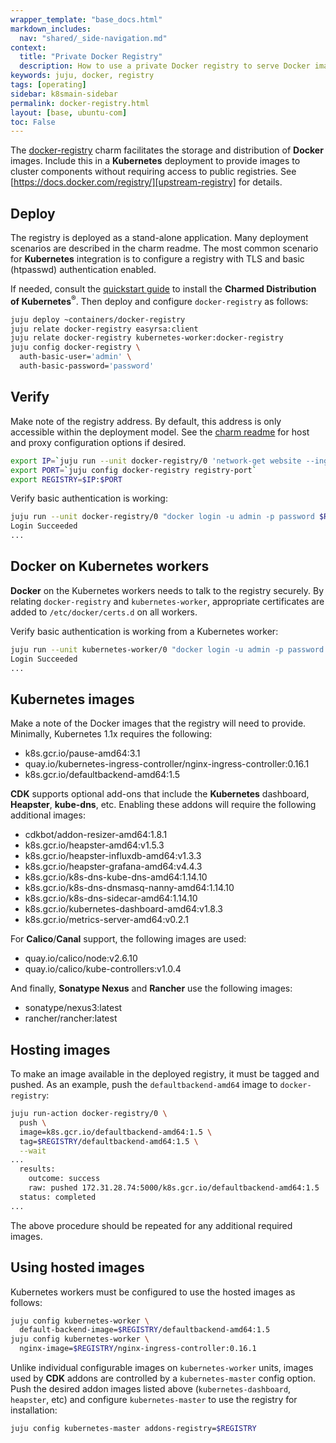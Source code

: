 ```yaml
---
wrapper_template: "base_docs.html"
markdown_includes:
  nav: "shared/_side-navigation.md"
context:
  title: "Private Docker Registry"
  description: How to use a private Docker registry to serve Docker images to your Kubernetes cluster components.
keywords: juju, docker, registry
tags: [operating]
sidebar: k8smain-sidebar
permalink: docker-registry.html
layout: [base, ubuntu-com]
toc: False
---
```


The [docker-registry][registry-charm] charm facilitates the storage and
distribution of **Docker** images. Include this in a **Kubernetes**
deployment to provide images to cluster components without requiring
access to public registries.
See [https://docs.docker.com/registry/][upstream-registry] for
details.

## Deploy

The registry is deployed as a stand-alone application. Many deployment
scenarios are described in the charm readme. The most common scenario for
**Kubernetes** integration is to configure a registry with TLS and basic
(htpasswd) authentication enabled.

If needed, consult the [quickstart guide][quickstart] to install
the **Charmed Distribution of Kubernetes**<sup>&reg;</sup>. Then deploy
and configure `docker-registry` as follows:

```bash
juju deploy ~containers/docker-registry
juju relate docker-registry easyrsa:client
juju relate docker-registry kubernetes-worker:docker-registry
juju config docker-registry \
  auth-basic-user='admin' \
  auth-basic-password='password'
```

## Verify

Make note of the registry address. By default, this address is only accessible
within the deployment model. See the [charm readme][registry-charm] for host
and proxy configuration options if desired.

```bash
export IP=`juju run --unit docker-registry/0 'network-get website --ingress-address'`
export PORT=`juju config docker-registry registry-port`
export REGISTRY=$IP:$PORT
```

Verify basic authentication is working:

```bash
juju run --unit docker-registry/0 "docker login -u admin -p password $REGISTRY"
Login Succeeded
...
```

## Docker on Kubernetes workers

**Docker** on the Kubernetes workers needs to talk to the registry securely. By
relating `docker-registry` and `kubernetes-worker`, appropriate certificates
are added to `/etc/docker/certs.d` on all workers.

Verify basic authentication is working from a Kubernetes worker:

```bash
juju run --unit kubernetes-worker/0 "docker login -u admin -p password $REGISTRY"
Login Succeeded
...
```

## Kubernetes images

Make a note of the Docker images that the registry will need to provide.
Minimally, Kubernetes 1.1x requires the following:

- k8s.gcr.io/pause-amd64:3.1
- quay.io/kubernetes-ingress-controller/nginx-ingress-controller:0.16.1
- k8s.gcr.io/defaultbackend-amd64:1.5

**CDK** supports optional add-ons that include the **Kubernetes** dashboard, 
**Heapster**, **kube-dns**, etc. Enabling these addons will require the
following additional images:

- cdkbot/addon-resizer-amd64:1.8.1
- k8s.gcr.io/heapster-amd64:v1.5.3
- k8s.gcr.io/heapster-influxdb-amd64:v1.3.3
- k8s.gcr.io/heapster-grafana-amd64:v4.4.3
- k8s.gcr.io/k8s-dns-kube-dns-amd64:1.14.10
- k8s.gcr.io/k8s-dns-dnsmasq-nanny-amd64:1.14.10
- k8s.gcr.io/k8s-dns-sidecar-amd64:1.14.10
- k8s.gcr.io/kubernetes-dashboard-amd64:v1.8.3
- k8s.gcr.io/metrics-server-amd64:v0.2.1

For **Calico**/**Canal** support, the following images are used:

- quay.io/calico/node:v2.6.10
- quay.io/calico/kube-controllers:v1.0.4

And finally, **Sonatype Nexus** and **Rancher** use the following
images:

- sonatype/nexus3:latest
- rancher/rancher:latest

## Hosting images

To make an image available in the deployed registry, it must be tagged and
pushed. As an example, push the `defaultbackend-amd64` image to
`docker-registry`:

```bash
juju run-action docker-registry/0 \
  push \
  image=k8s.gcr.io/defaultbackend-amd64:1.5 \
  tag=$REGISTRY/defaultbackend-amd64:1.5 \
  --wait
...
  results:
    outcome: success
    raw: pushed 172.31.28.74:5000/k8s.gcr.io/defaultbackend-amd64:1.5
  status: completed
...
```

The above procedure should be repeated for any additional required images.

## Using hosted images

Kubernetes workers must be configured to use the hosted images as follows:

```bash
juju config kubernetes-worker \
  default-backend-image=$REGISTRY/defaultbackend-amd64:1.5
juju config kubernetes-worker \
  nginx-image=$REGISTRY/nginx-ingress-controller:0.16.1
```

Unlike individual configurable images on `kubernetes-worker` units, images
used by **CDK** addons are controlled by a `kubernetes-master` config option. Push
the desired addon images listed above (`kubernetes-dashboard`, `heapster`, etc)
and configure `kubernetes-master` to use the registry for installation:

```bash
juju config kubernetes-master addons-registry=$REGISTRY
```

<!-- LINKS -->

[registry-charm]: http://jujucharms.com/u/containers/docker-registry
[upstream-registry]: https://docs.docker.com/registry/
[quickstart]: /kubernetes/docs/quickstart
